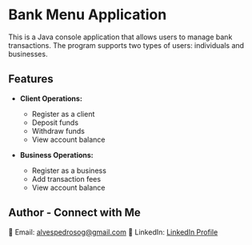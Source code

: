 
 # Bank Menu Application

This is a Java console application that allows users to manage bank transactions. The program supports two types of users: individuals and businesses. 

## Features

- **Client Operations:**
  - Register as a client
  - Deposit funds
  - Withdraw funds
  - View account balance

- **Business Operations:**
  - Register as a business
  - Add transaction fees
  - View account balance
 
 ## Author - Connect with Me 

📧 Email: [alvespedrosog@gmail.com](mailto:alvespedrosog@gmail.com)
🔗 LinkedIn: [LinkedIn Profile](https://www.linkedin.com/in/guilherme-alves-pedroso-8474aa276/)

